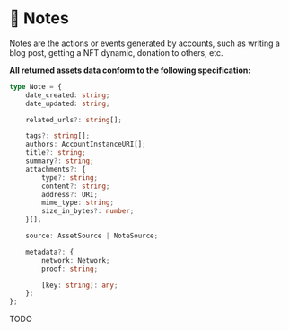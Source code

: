 # 🎼 Notes

Notes are the actions or events generated by accounts, such as writing a blog post, getting a NFT dynamic, donation to others, etc.

**All returned assets data conform to the following specification:**

```ts
type Note = {
    date_created: string;
    date_updated: string;

    related_urls?: string[];

    tags?: string[];
    authors: AccountInstanceURI[];
    title?: string;
    summary?: string;
    attachments?: {
        type?: string;
        content?: string;
        address?: URI;
        mime_type: string;
        size_in_bytes?: number;
    }[];

    source: AssetSource | NoteSource;

    metadata?: {
        network: Network;
        proof: string;

        [key: string]: any;
    };
};
```

TODO
